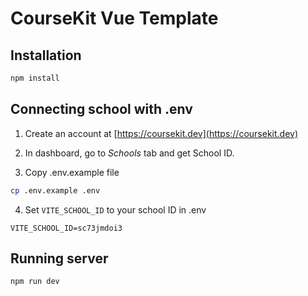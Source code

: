 # CourseKit Vue Template

## Installation

```bash
npm install
```

## Connecting school with .env

1. Create an account at [https://coursekit.dev](https://coursekit.dev)

2. In dashboard, go to *Schools* tab and get School ID.

3. Copy .env.example file

```bash
cp .env.example .env
```

4. Set `VITE_SCHOOL_ID` to your school ID in .env

```
VITE_SCHOOL_ID=sc73jmdoi3
```

## Running server

```bash
npm run dev
```
